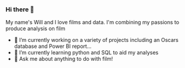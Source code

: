 ### Hi there 👋

My name's Will and I love films and data. I'm combining my passions to produce analysis on film

- 🔭 I’m currently working on a variety of projects including an Oscars database and Power BI report...
- 🌱 I’m currently learning python and SQL to aid my analyses 
- 💬 Ask me about anything to do with film!
